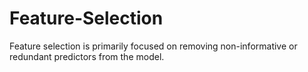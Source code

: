 # Feature-Selection
Feature selection is primarily focused on removing non-informative or redundant predictors from the model.
